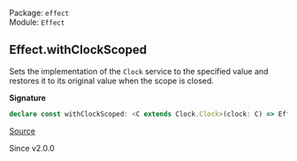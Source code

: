 Package: `effect`<br />
Module: `Effect`<br />

## Effect.withClockScoped

Sets the implementation of the `Clock` service to the specified value and
restores it to its original value when the scope is closed.

**Signature**

```ts
declare const withClockScoped: <C extends Clock.Clock>(clock: C) => Effect<void, never, Scope.Scope>
```

[Source](https://github.com/Effect-TS/effect/tree/main/packages/effect/src/Effect.ts#L6619)

Since v2.0.0